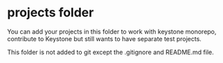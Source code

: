 # projects folder

You can add your projects in this folder to work with keystone monorepo, contribute to Keystone but still wants to have separate test projects.

This folder is not added to git except the .gitignore and README.md file.
